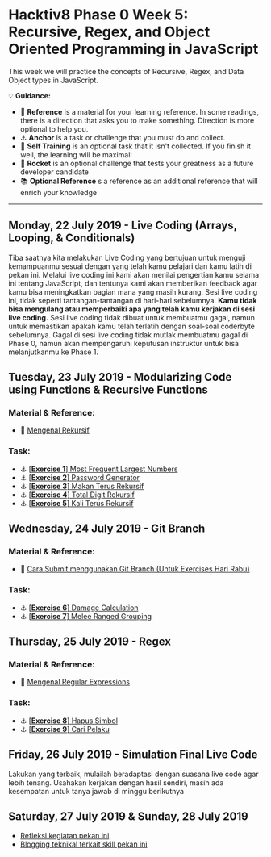# Hacktiv8 Phase 0 Week 5: Recursive, Regex, and Object Oriented Programming in JavaScript

This week we will practice the concepts of Recursive, Regex, and Data Object types in JavaScript.

:bulb: **Guidance:**
- :notebook_with_decorative_cover: **Reference** is a material for your learning reference. In some readings, there is a direction that asks you to make something. Direction is more optional to help you.
- :anchor: **Anchor** is a task or challenge that you must do and collect.
- 💪 **Self Training** is an optional task that it isn't collected. If you finish it well, the learning will be maximal!
- :rocket: **Rocket** is an optional challenge that tests your greatness as a future developer candidate
- :books: **Optional Reference** s a reference as an additional reference that will enrich your knowledge
---

## Monday, 22 July 2019 - Live Coding (Arrays, Looping, & Conditionals)

Tiba saatnya kita melakukan Live Coding yang bertujuan untuk menguji kemampuanmu sesuai dengan yang telah kamu pelajari dan kamu latih di pekan ini. Melalui live coding ini kami akan menilai pengertian kamu selama ini tentang JavaScript, dan tentunya kami akan memberikan feedback agar kamu bisa meningkatkan bagian mana yang masih kurang. Sesi live coding ini, tidak seperti tantangan-tantangan di hari-hari sebelumnya. **Kamu tidak bisa mengulang atau memperbaiki apa yang telah kamu kerjakan di sesi live coding.** Sesi live coding tidak dibuat untuk membuatmu gagal, namun untuk memastikan apakah kamu telah terlatih dengan soal-soal coderbyte sebelumnya. Gagal di sesi live coding tidak mutlak membuatmu gagal di Phase 0, namun akan mempengaruhi keputusan instruktur untuk bisa melanjutkanmu ke Phase 1.

## Tuesday, 23 July 2019 - Modularizing Code using Functions & Recursive Functions

### Material & Reference:
- :notebook_with_decorative_cover:
[Mengenal Rekursif](/modules/js-function-recursive.md)

### Task:
- :anchor: [[**Exercise 1**] Most Frequent Largest Numbers](https://github.com/andreassosilo/hacktiv8/blob/master/phase0/week5/exercise-1.js)
- :anchor: [[**Exercise 2**] Password Generator](https://github.com/andreassosilo/hacktiv8/blob/master/phase0/week5/exercise-2.js)
- :anchor: [[**Exercise 3**] Makan Terus Rekursif](https://github.com/andreassosilo/hacktiv8/blob/master/phase0/week5/exercise-3.js)
- :anchor: [[**Exercise 4**] Total Digit Rekursif](https://github.com/andreassosilo/hacktiv8/blob/master/phase0/week5/exercise-4.js)
- :anchor: [[**Exercise 5**] Kali Terus Rekursif](https://github.com/andreassosilo/hacktiv8/blob/master/phase0/week5/exercise-5.js)


## Wednesday, 24 July 2019 - Git Branch

### Material & Reference:
- :notebook_with_decorative_cover:
[Cara Submit menggunakan Git Branch (Untuk Exercises Hari Rabu)](/modules/submitting-on-a-new-branch.md)

### Task:
- :anchor: [[**Exercise 6**] Damage Calculation](https://github.com/andreassosilo/hacktiv8/blob/master/phase0/week5/exercise-6.js)
- :anchor: [[**Exercise 7**] Melee Ranged Grouping](https://github.com/andreassosilo/hacktiv8/blob/master/phase0/week5/exercise-7.js)

## Thursday, 25 July 2019 - Regex

### Material & Reference:
- :notebook_with_decorative_cover:
[Mengenal Regular Expressions](/modules/regular-expressions.md)

### Task:
- :anchor:
[[**Exercise 8**] Hapus Simbol](https://github.com/andreassosilo/hacktiv8/blob/master/phase0/week5/exercise-8.js)
- :anchor:
[[**Exercise 9**] Cari Pelaku](https://github.com/andreassosilo/hacktiv8/blob/master/phase0/week5/exercise-9.js)

## Friday, 26 July 2019 - Simulation Final Live Code
Lakukan yang terbaik, mulailah beradaptasi dengan suasana live code agar lebih tenang. Usahakan kerjakan dengan hasil sendiri, masih ada kesempatan untuk tanya jawab di minggu berikutnya

## Saturday, 27 July 2019 & Sunday, 28 July 2019

- [Refleksi kegiatan pekan ini](https://github.com/hacktiv8/phase-0-activities/blob/master/modules/reflection.md)
- [Blogging teknikal terkait skill pekan ini](https://github.com/hacktiv8/phase-0-activities/blob/master/modules/blog.md)
